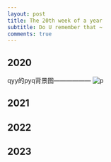 ```yaml
---
layout: post
title: The 20th week of a year
subtitle: Do U remember that ~
comments: true
---
```



## 2020
qyy的pyq背景图——————
![p](https://s2.loli.net/2023/12/22/xSBaDcvJdXorVPz.jpg)

## 2021


## 2022


## 2023




